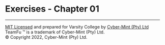# Exercises - Chapter 01





---
[MIT Licensed](LICENSE) and prepared for Varsity College by [Cyber-Mint (Pty) Ltd](https://www.cyber-mint.com)<br>
TeamFu &trade; is a trademark of Cyber-Mint (Pty) Ltd.<br>
&copy; Copyright 2022, Cyber-Mint (Pty) Ltd.